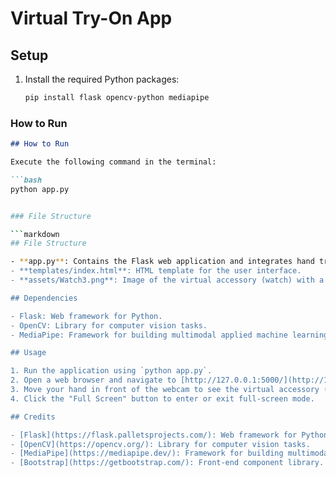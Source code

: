 # Virtual Try-On App

## Setup

1. Install the required Python packages:

   ```bash
   pip install flask opencv-python mediapipe


### How to Run

```markdown
## How to Run

Execute the following command in the terminal:

```bash
python app.py


### File Structure

```markdown
## File Structure

- **app.py**: Contains the Flask web application and integrates hand tracking to overlay a virtual accessory (watch) on the user's hand in real-time.
- **templates/index.html**: HTML template for the user interface.
- **assets/Watch3.png**: Image of the virtual accessory (watch) with a transparent background.

## Dependencies

- Flask: Web framework for Python.
- OpenCV: Library for computer vision tasks.
- MediaPipe: Framework for building multimodal applied machine learning solutions.

## Usage

1. Run the application using `python app.py`.
2. Open a web browser and navigate to [http://127.0.0.1:5000/](http://127.0.0.1:5000/).
3. Move your hand in front of the webcam to see the virtual accessory (watch) overlay on your hand in real-time.
4. Click the "Full Screen" button to enter or exit full-screen mode.

## Credits

- [Flask](https://flask.palletsprojects.com/): Web framework for Python.
- [OpenCV](https://opencv.org/): Library for computer vision tasks.
- [MediaPipe](https://mediapipe.dev/): Framework for building multimodal applied machine learning solutions.
- [Bootstrap](https://getbootstrap.com/): Front-end component library.

